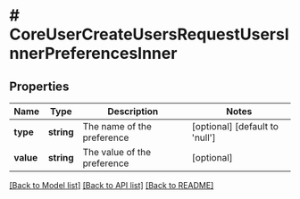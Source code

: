 # # CoreUserCreateUsersRequestUsersInnerPreferencesInner

## Properties

Name | Type | Description | Notes
------------ | ------------- | ------------- | -------------
**type** | **string** | The name of the preference | [optional] [default to 'null']
**value** | **string** | The value of the preference | [optional]

[[Back to Model list]](../../README.md#models) [[Back to API list]](../../README.md#endpoints) [[Back to README]](../../README.md)
